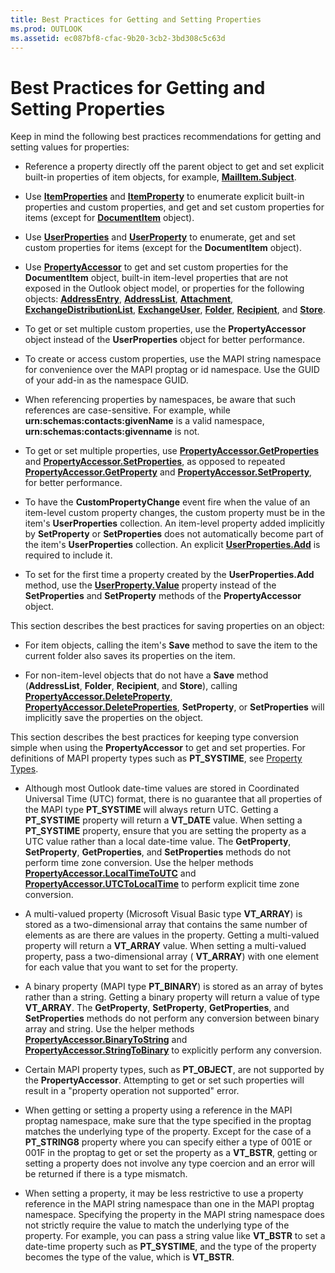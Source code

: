 ```yaml
---
title: Best Practices for Getting and Setting Properties
ms.prod: OUTLOOK
ms.assetid: ec087bf8-cfac-9b20-3cb2-3bd308c5c63d
---
```



# Best Practices for Getting and Setting Properties

Keep in mind the following best practices recommendations for getting and setting values for properties:


- Reference a property directly off the parent object to get and set explicit built-in properties of item objects, for example,  **[MailItem.Subject](mailitem-subject-property-outlook.md)**.
    
- Use  **[ItemProperties](itemproperties-object-outlook.md)** and **[ItemProperty](itemproperty-object-outlook.md)** to enumerate explicit built-in properties and custom properties, and get and set custom properties for items (except for **[DocumentItem](documentitem-object-outlook.md)** object).
    
- Use  **[UserProperties](userproperties-object-outlook.md)** and **[UserProperty](userproperty-object-outlook.md)** to enumerate, get and set custom properties for items (except for the **DocumentItem** object).
    
- Use  **[PropertyAccessor](propertyaccessor-object-outlook.md)** to get and set custom properties for the **DocumentItem** object, built-in item-level properties that are not exposed in the Outlook object model, or properties for the following objects: **[AddressEntry](addressentry-object-outlook.md)**,  **[AddressList](addresslist-object-outlook.md)**,  **[Attachment](attachment-object-outlook.md)**,  **[ExchangeDistributionList](exchangedistributionlist-object-outlook.md)**,  **[ExchangeUser](exchangeuser-object-outlook.md)**,  **[Folder](folder-object-outlook.md)**,  **[Recipient](recipient-object-outlook.md)**, and  **[Store](store-object-outlook.md)**.
    
- To get or set multiple custom properties, use the  **PropertyAccessor** object instead of the **UserProperties** object for better performance.
    
- To create or access custom properties, use the MAPI string namespace for convenience over the MAPI proptag or id namespace. Use the GUID of your add-in as the namespace GUID.
    
- When referencing properties by namespaces, be aware that such references are case-sensitive. For example, while  **urn:schemas:contacts:givenName** is a valid namespace, **urn:schemas:contacts:givenname** is not.
    
- To get or set multiple properties, use  **[PropertyAccessor.GetProperties](propertyaccessor-getproperties-method-outlook.md)** and **[PropertyAccessor.SetProperties](propertyaccessor-setproperties-method-outlook.md)**, as opposed to repeated  **[PropertyAccessor.GetProperty](propertyaccessor-getproperty-method-outlook.md)** and **[PropertyAccessor.SetProperty](propertyaccessor-setproperty-method-outlook.md)**, for better performance.
    
- To have the  **CustomPropertyChange** event fire when the value of an item-level custom property changes, the custom property must be in the item's **UserProperties** collection. An item-level property added implicitly by **SetProperty** or **SetProperties** does not automatically become part of the item's **UserProperties** collection. An explicit **[UserProperties.Add](userproperties-add-method-outlook.md)** is required to include it.
    
- To set for the first time a property created by the  **UserProperties.Add** method, use the **[UserProperty.Value](userproperty-value-property-outlook.md)** property instead of the **SetProperties** and **SetProperty** methods of the **PropertyAccessor** object.
    

This section describes the best practices for saving properties on an object:


- For item objects, calling the item's  **Save** method to save the item to the current folder also saves its properties on the item.
    
- For non-item-level objects that do not have a  **Save** method (**AddressList**,  **Folder**,  **Recipient**, and  **Store**), calling  **[PropertyAccessor.DeleteProperty](propertyaccessor-deleteproperty-method-outlook.md)**,  **[PropertyAccessor.DeleteProperties](propertyaccessor-deleteproperties-method-outlook.md)**,  **SetProperty**, or  **SetProperties** will implicitly save the properties on the object.
    
This section describes the best practices for keeping type conversion simple when using the  **PropertyAccessor** to get and set properties. For definitions of MAPI property types such as **PT_SYSTIME**, see  [Property Types](http://msdn.microsoft.com/library/71967150-1005-4c85-90f1-76fc7876c0d0.aspx).

- Although most Outlook date-time values are stored in Coordinated Universal Time (UTC) format, there is no guarantee that all properties of the MAPI type  **PT_SYSTIME** will always return UTC. Getting a **PT_SYSTIME** property will return a **VT_DATE** value. When setting a **PT_SYSTIME** property, ensure that you are setting the property as a UTC value rather than a local date-time value. The **GetProperty**,  **SetProperty**,  **GetProperties**, and  **SetProperties** methods do not perform time zone conversion. Use the helper methods **[PropertyAccessor.LocalTimeToUTC](propertyaccessor-localtimetoutc-method-outlook.md)** and **[PropertyAccessor.UTCToLocalTime](propertyaccessor-utctolocaltime-method-outlook.md)** to perform explicit time zone conversion.
    
- A multi-valued property (Microsoft Visual Basic type  **VT_ARRAY**) is stored as a two-dimensional array that contains the same number of elements as are there are values in the property. Getting a multi-valued property will return a  **VT_ARRAY** value. When setting a multi-valued property, pass a two-dimensional array ( **VT_ARRAY**) with one element for each value that you want to set for the property.
    
- A binary property (MAPI type  **PT_BINARY**) is stored as an array of bytes rather than a string. Getting a binary property will return a value of type  **VT_ARRAY**. The  **GetProperty**,  **SetProperty**,  **GetProperties**, and  **SetProperties** methods do not perform any conversion between binary array and string. Use the helper methods **[PropertyAccessor.BinaryToString](propertyaccessor-binarytostring-method-outlook.md)** and **[PropertyAccessor.StringToBinary](propertyaccessor-stringtobinary-method-outlook.md)** to explicitly perform any conversion.
    
- Certain MAPI property types, such as  **PT_OBJECT**, are not supported by the  **PropertyAccessor**. Attempting to get or set such properties will result in a "property operation not supported" error.
    
- When getting or setting a property using a reference in the MAPI proptag namespace, make sure that the type specified in the proptag matches the underlying type of the property. Except for the case of a  **PT_STRING8** property where you can specify either a type of 001E or 001F in the proptag to get or set the property as a **VT_BSTR**, getting or setting a property does not involve any type coercion and an error will be returned if there is a type mismatch.
    
- When setting a property, it may be less restrictive to use a property reference in the MAPI string namespace than one in the MAPI proptag namespace. Specifying the property in the MAPI string namespace does not strictly require the value to match the underlying type of the property. For example, you can pass a string value like  **VT_BSTR** to set a date-time property such as **PT_SYSTIME**, and the type of the property becomes the type of the value, which is  **VT_BSTR**.
    

